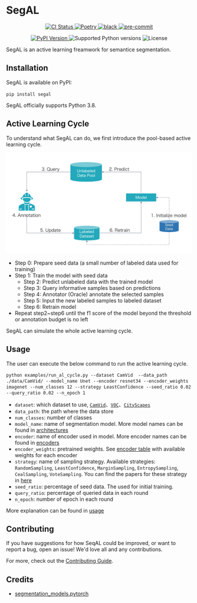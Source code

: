 # SegAL

<p align="center">
  <a href="https://github.com/BrambleXu/segal/actions?query=workflow%3ACI">
    <img src="https://img.shields.io/github/workflow/status/BrambleXu/segal/CI/main?label=CI&logo=github&style=flat-square" alt="CI Status" >
  </a>
  <a href="https://python-poetry.org/">
    <img src="https://img.shields.io/badge/packaging-poetry-299bd7?style=flat-square&logo=data:image/png" alt="Poetry">
  </a>
  <a href="https://github.com/ambv/black">
    <img src="https://img.shields.io/badge/code%20style-black-000000.svg?style=flat-square" alt="black">
  </a>
  <a href="https://github.com/pre-commit/pre-commit">
    <img src="https://img.shields.io/badge/pre--commit-enabled-brightgreen?logo=pre-commit&logoColor=white&style=flat-square" alt="pre-commit">
  </a>
</p>
<p align="center">
  <a href="https://pypi.org/project/segal/">
    <img src="https://img.shields.io/pypi/v/segal.svg?logo=python&logoColor=fff&style=flat-square" alt="PyPI Version">
  </a>
  <img src="https://img.shields.io/pypi/pyversions/segal.svg?style=flat-square&logo=python&amp;logoColor=fff" alt="Supported Python versions">
  <img src="https://img.shields.io/pypi/l/segal.svg?style=flat-square" alt="License">
</p>

SegAL is an active learning freamwork for semantice segmentation.

## Installation

SegAL is available on PyPI:

`pip install segal`

SegAL officially supports Python 3.8.

## Active Learning Cycle

To understand what SegAL can do, we first introduce the pool-based active learning cycle.

![al_cycle](./docs/images/al_cycle.png)

- Step 0: Prepare seed data (a small number of labeled data used for training)
- Step 1: Train the model with seed data
  - Step 2: Predict unlabeled data with the trained model
  - Step 3: Query informative samples based on predictions
  - Step 4: Annotator (Oracle) annotate the selected samples
  - Step 5: Input the new labeled samples to labeled dataset
  - Step 6: Retrain model
- Repeat step2~step6 until the f1 score of the model beyond the threshold or annotation budget is no left

SegAL can simulate the whole active learning cycle.

## Usage

The user can execute the below command to run the active learning cycle.

```
python examples/run_al_cycle.py --dataset CamVid  --data_path ./data/CamVid/ --model_name Unet --encoder resnet34 --encoder_weights imagenet --num_classes 12 --strategy LeastConfidence --seed_ratio 0.02 --query_ratio 0.02 --n_epoch 1
```

- `dataset`: which dataset to use, [`CamVid`](http://mi.eng.cam.ac.uk/research/projects/VideoRec/CamVid/)、[`VOC`](http://host.robots.ox.ac.uk/pascal/VOC/voc2012/)、[`CityScapes`](https://www.cityscapes-dataset.com/)
- `data_path`: the path where the data store
- `num_classes`: number of classes
- `model_name`: name of segmentation model. More model names can be found in [architectures](https://github.com/qubvel/segmentation_models.pytorch#architectures-)
- `encoder`: name of encoder used in model. More encoder names can be found in [encoders](https://github.com/qubvel/segmentation_models.pytorch#encoders-)
- `encoder_weights`: pretrained weights. See [encoder table](https://github.com/qubvel/segmentation_models.pytorch#encoders-) with available weights for each encoder
- `strategy`: name of sampling strategy. Available strategies: `RandomSampling`, `LeastConfidence`, `MarginSampling`, `EntropySampling`, `CealSampling`, `VoteSampling`. You can find the papers for these strategy in [here](https://github.com/cure-lab/deep-active-learning/tree/main#deep-active-learning-strategies)
- `seed_ratio`: percentage of seed data. The  used for initial training. 
- `query_ratio`: percentage of queried data in each round
- `n_epoch`: number of epoch in each round

More explanation can be found in [usage](./docs/usage.md)


## Contributing

If you have suggestions for how SeqAL could be improved, or want to report a bug, open an issue! We'd love all and any contributions.

For more, check out the [Contributing Guide](./CONTRIBUTING.md).

## Credits

- [segmentation_models.pytorch](https://github.com/qubvel/segmentation_models.pytorch)

